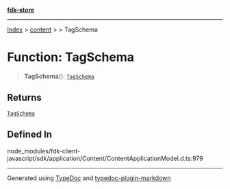 [**fdk-store**](../../../README.md)
***

[Index](../../../API.md) > [content](../../README.md) > [<internal>](../README.md) > TagSchema

# Function: TagSchema

> **TagSchema**(): [`TagSchema`](../type-aliases/type-alias.TagSchema.md)

## Returns

[`TagSchema`](../type-aliases/type-alias.TagSchema.md)

## Defined In

node\_modules/fdk-client-javascript/sdk/application/Content/ContentApplicationModel.d.ts:979

***
Generated using [TypeDoc](https://typedoc.org/) and [typedoc-plugin-markdown](https://www.npmjs.com/package/typedoc-plugin-markdown)
